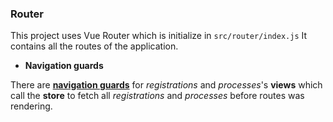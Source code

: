 ### Router

This project uses Vue Router which is initialize in ```src/router/index.js``` It contains all the routes of the application.

- **Navigation guards**

There are [**navigation guards**](https://router.vuejs.org/guide/advanced/navigation-guards.html) for *registrations* and *processes*'s **views** which call the **store** to fetch all *registrations* and *processes* before routes was rendering. 